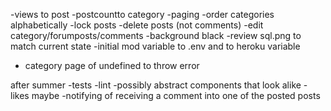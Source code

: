 -views to post
-postcountto category
-paging
-order categories alphabetically
-lock posts
-delete posts (not comments)
-edit category/forumposts/comments
-background black
-review sql.png to match current state
-initial mod variable to .env and to heroku variable
- category page of undefined to throw error

after summer
-tests
-lint
-possibly abstract components that look alike
-likes maybe
-notifying of receiving a comment into one of the posted posts